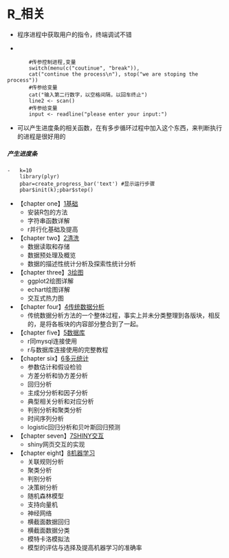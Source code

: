 # R_相关
  * 程序进程中获取用户的指令，终端调试不错   
   -   

           #传参控制进程,变量 
           switch(menu(c("coutinue", "break")),
           cat("continue the process\n"), stop("we are stoping the process")) 
           #传参给变量 
           cat("输入第二行数字，以空格间隔，以回车终止")
           line2 <- scan()
           #传参给变量 
           input <- readline("please enter your input:")

* 可以产生进度条的相关函数，在有多步循环过程中加入这个东西，来判断执行的进程是很好用的
#####  产生进度条
    -   k=10
        library(plyr)
        pbar=create_progress_bar('text') #显示运行步骤
        pbar$init(k);pbar$step()   

  * 【chapter one】[1基础](https://github.com/w666x/R/tree/master/r_1基础应用)
    * 安装R包的方法
    * 字符串函数详解
    * r并行化基础及提高
  * 【chapter two】[2清洗](https://github.com/w666x/R/tree/master/r_2数据清洗)
    * 数据读取和存储
    * 数据预处理及概览
    * 数据的描述性统计分析及探索性统计分析
  * 【chapter three】[3绘图](https://github.com/w666x/R/tree/master/r_3绘图)
    * ggplot2绘图详解
    * echart绘图详解
    * 交互式热力图
  * 【chapter four】[4传统数据分析](https://github.com/w666x/R/tree/master/r_4传统数据统计分析)
    * 传统数据分析方法的一个整体过程，事实上并未分类整理到各版块，相反的，是将各板块的内容部分整合到了一起。
  * 【chapter five】[5数据库](https://github.com/w666x/R/tree/master/r_5数据库)
    * r同mysql连接使用
    * r与数据库连接使用的完整教程
  * 【chapter six】[6多元统计](https://github.com/w666x/R/tree/master/r_6多元统计)
    * 参数估计和假设检验
    * 方差分析和协方差分析
    * 回归分析
    * 主成分分析和因子分析
    * 典型相关分析和对应分析
    * 判别分析和聚类分析
    * 时间序列分析
    * logistic回归分析和贝叶斯回归预测
  * 【chapter seven】[7SHINY交互](https://github.com/w666x/R/tree/master/r_7SHINY交互)
    * shiny网页交互的实现
  * 【chapter eight】[8机器学习](https://github.com/w666x/R/tree/master/r_8机器学习)
    * 关联规则分析
    * 聚类分析
    * 判别分析
    * 决策树分析
    * 随机森林模型
    * 支持向量机
    * 神经网络
    * 横截面数据回归
    * 横截面数据分类
    * 模特卡洛模拟法
    * 模型的评估与选择及提高机器学习的准确率
